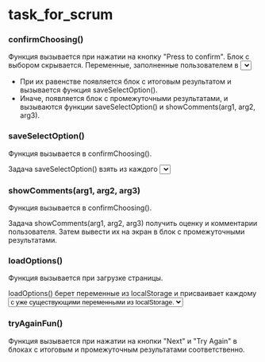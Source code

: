 # task_for_scrum

### confirmChoosing()
Функция вызывается при нажатии на кнопку "Press to confirm".
Блок с выбором скрывается. Переменные, заполненные пользователем в <select>, сравниваются.
- При их равенстве появляется блок с итоговым результатом и вызывается функция saveSelectOption().
- Иначе, появляется блок с промежуточными результатами, и вызываются функции saveSelectOption() и showComments(arg1, arg2, arg3).

### saveSelectOption()
Функция вызывается в confirmChoosing().

Задача saveSelectOption() взять из каждого <select> значения и сохранить их в localStorage.

### showComments(arg1, arg2, arg3)
Функция вызывается в confirmChoosing().

Задача showComments(arg1, arg2, arg3) получить оценку и комментарии пользователя.
Затем вывести их на экран в блок с промежуточными результатами.

### loadOptions()
Функция вызывается при загрузке страницы.
  
loadOptions() берет переменные из localStorage и присваивает каждому <select> по отдельности.
Array.from() используется для преобразования коллекции selectGreen.options в метод find(),
который возвращает первый элемент, устанавливающий условие, указанное в коллбэк-функциях.
Внутри коллбэк-функции сравнивается значение каждого <option> с уже существующими переменными из localStorage.

### tryAgainFun()
Функция вызывается при нажатии на кнопки "Next" и "Try Again" в блоках с итоговым и промежуточным результатами соответственно.
